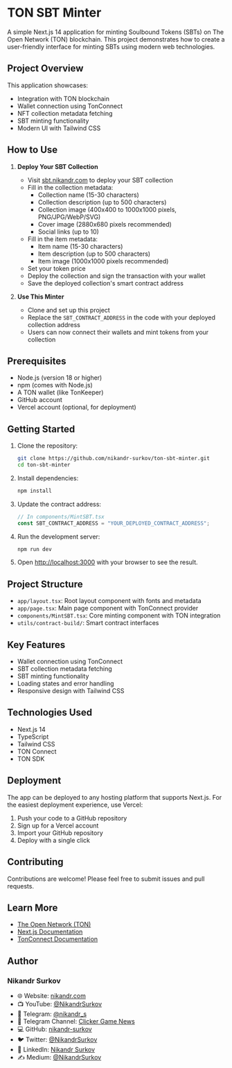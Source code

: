 # TON SBT Minter
A simple Next.js 14 application for minting Soulbound Tokens (SBTs) on The Open Network (TON) blockchain. This project demonstrates how to create a user-friendly interface for minting SBTs using modern web technologies.

## Project Overview
This application showcases:
- Integration with TON blockchain
- Wallet connection using TonConnect
- NFT collection metadata fetching
- SBT minting functionality
- Modern UI with Tailwind CSS

## How to Use
1. **Deploy Your SBT Collection**
   - Visit [sbt.nikandr.com](https://sbt.nikandr.com) to deploy your SBT collection
   - Fill in the collection metadata:
     - Collection name (15-30 characters)
     - Collection description (up to 500 characters)
     - Collection image (400x400 to 1000x1000 pixels, PNG/JPG/WebP/SVG)
     - Cover image (2880x680 pixels recommended)
     - Social links (up to 10)
   - Fill in the item metadata:
     - Item name (15-30 characters)
     - Item description (up to 500 characters)
     - Item image (1000x1000 pixels recommended)
   - Set your token price
   - Deploy the collection and sign the transaction with your wallet
   - Save the deployed collection's smart contract address

2. **Use This Minter**
   - Clone and set up this project
   - Replace the `SBT_CONTRACT_ADDRESS` in the code with your deployed collection address
   - Users can now connect their wallets and mint tokens from your collection

## Prerequisites
- Node.js (version 18 or higher)
- npm (comes with Node.js)
- A TON wallet (like TonKeeper)
- GitHub account
- Vercel account (optional, for deployment)

## Getting Started
1. Clone the repository:
   ```bash
   git clone https://github.com/nikandr-surkov/ton-sbt-minter.git
   cd ton-sbt-minter
   ```

2. Install dependencies:
   ```bash
   npm install
   ```

3. Update the contract address:
   ```typescript
   // In components/MintSBT.tsx
   const SBT_CONTRACT_ADDRESS = "YOUR_DEPLOYED_CONTRACT_ADDRESS";
   ```

4. Run the development server:
   ```bash
   npm run dev
   ```

5. Open [http://localhost:3000](http://localhost:3000) with your browser to see the result.

## Project Structure
- `app/layout.tsx`: Root layout component with fonts and metadata
- `app/page.tsx`: Main page component with TonConnect provider
- `components/MintSBT.tsx`: Core minting component with TON integration
- `utils/contract-build/`: Smart contract interfaces

## Key Features
- Wallet connection using TonConnect
- SBT collection metadata fetching
- SBT minting functionality
- Loading states and error handling
- Responsive design with Tailwind CSS

## Technologies Used
- Next.js 14
- TypeScript
- Tailwind CSS
- TON Connect
- TON SDK

## Deployment
The app can be deployed to any hosting platform that supports Next.js. For the easiest deployment experience, use Vercel:

1. Push your code to a GitHub repository
2. Sign up for a Vercel account
3. Import your GitHub repository
4. Deploy with a single click

## Contributing
Contributions are welcome! Please feel free to submit issues and pull requests.

## Learn More
- [The Open Network (TON)](https://ton.org/)
- [Next.js Documentation](https://nextjs.org/docs)
- [TonConnect Documentation](https://docs.ton.org/develop/dapps/ton-connect/overview)

## Author
### Nikandr Surkov
- 🌐 Website: [nikandr.com](https://nikandr.com)
- 📺 YouTube: [@NikandrSurkov](https://www.youtube.com/@NikandrSurkov)
- 📱 Telegram: [@nikandr_s](https://t.me/nikandr_s)
- 📢 Telegram Channel: [Clicker Game News](https://t.me/clicker_game_news)
- 💻 GitHub: [nikandr-surkov](https://github.com/nikandr-surkov)
- 🐦 Twitter: [@NikandrSurkov](https://x.com/NikandrSurkov)
- 💼 LinkedIn: [Nikandr Surkov](https://www.linkedin.com/in/nikandr-surkov/)
- ✍️ Medium: [@NikandrSurkov](https://medium.com/@NikandrSurkov)
